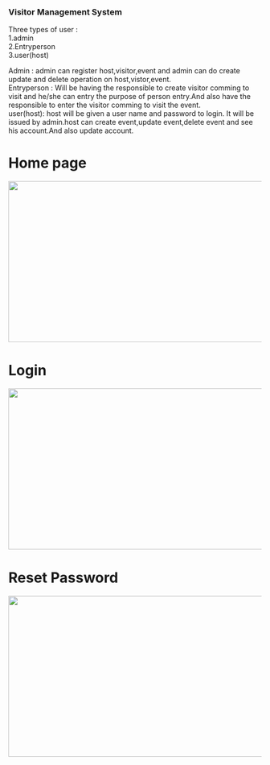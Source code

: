 ### Visitor Management System

Three types of user :<br/>
1.admin<br/>
2.Entryperson<br/>
3.user(host)<br/>

Admin : admin can register host,visitor,event and admin can do create update and delete operation on host,vistor,event.<br/>
Entryperson : Will be having the responsible to create visitor comming to visit and he/she can entry the purpose of person entry.And also have the responsible to enter the visitor comming to visit the event. <br/>
user(host): host will be given a user name and password to login. It will be issued by admin.host can create event,update event,delete event and see his account.And also update account.<br/>

# Home page
<img src="https://github.com/KavachNetworks/Visitor_management/blob/master/support%20image/Screenshot%20from%202020-08-11%2012-04-00.png"  width="600" height="320">

# Login
<img src="https://github.com/KavachNetworks/Visitor_management/blob/master/support%20image/Screenshot%20from%202020-08-11%2012-04-12.png"  width="600" height="320">

# Reset Password
<img src="https://github.com/KavachNetworks/Visitor_management/blob/master/support%20image/Screenshot%20from%202020-08-11%2012-04-17.png"  width="600" height="320">